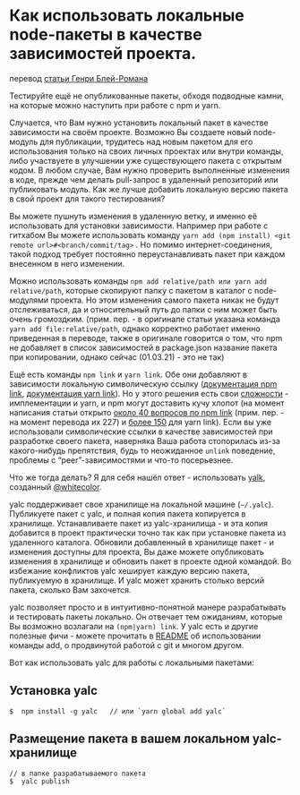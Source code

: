 # Как использовать локальные node-пакеты в качестве зависимостей проекта. #

перевод [статьи Генри Блей-Романа](https://www.viget.com/articles/how-to-use-local-unpublished-node-packages-as-project-dependencies/)

Тестируйте ещё не опубликованные пакеты, обходя подводные камни, на которые можно наступить при работе с npm и yarn.

Случается, что Вам нужно установить локальный пакет в качестве зависимости на своём проекте. Возможно Вы создаете новый node-модуль для публикации, трудитесь над новым пакетом для его использования только на своих личных проектах или внутри команды, либо участвуете в улучшении уже существующего пакета с открытым кодом. В любом случае, Вам нужно проверить выполненные изменения в коде, прежде чем делать pull-запрос в удаленный репозиторий или публиковать модуль. Как же лучше добавить локальную версию пакета в свой проект для такого тестирования?

Вы можете пушнуть изменения в удаленную ветку, и именно её использовать для установки зависимости. Например при работе с гитхабом Вы можете использовать
команду  `yarn add (npm install) <git remote url>#<branch/commit/tag>` . Но помимо интернет-соединения, такой подход требует постоянно переустанавливать пакет при каждом внесенном в него изменении.

Можно использовать команды `npm add relative/path или yarn add relative/path`, которые скопируют папку с пакетом в каталог с node-модулями проекта. Но этом изменения самого пакета никак не будут отслеживаться, да и относительный путь до папки с ним может быть очень громоздким.
(прим. пер. - в оригинале статьи указана команда `yarn add file:relative/path`, однако корректно работает именно приведенная в переводе, также в оригинале говорится о том, что npm не добавляет в список зависимостей в package.json название пакета при копировании, однако сейчас (01.03.21) -  это не так)

Ещё есть команды `npm link` и `yarn link`. Обе они добавляют в зависимости локальную символическую ссылку ([документация npm link](https://docs.npmjs.com/cli/v7/commands/npm-link), [документация yarn link](https://classic.yarnpkg.com/en/docs/cli/link)). Но у этого решения есть свои [сложности](https://github.com/yarnpkg/yarn/issues/1761) -  имплементации и yarn, и npm
могут доставить кучу хлопот (на момент написания статьи открыто [около 40 вопросов по npm link](https://github.com/npm/cli/search?q=npm-link&type=issues) (прим. пер. - на момент перевода их 227) и [более 150](https://github.com/yarnpkg/yarn/issues?utf8=%E2%9C%93&q=is:issue+is:open+%22yarn+link%22) для yarn link). Если вы уже использовали символические ссылки в качестве зависимостей при разработке своего пакета, наверняка Ваша работа стопорилась из-за какого-нибудь препятствия, будь то неожиданное `unlink` поведение,
проблемы с “peer”-зависимостями и что-то посерьезнее.

Что же тогда делать? Я для себя нашёл ответ - использовать [yalk](https://github.com/wclr/yalc), созданный [@whitecolor](https://medium.com/@_whitecolor).

yalc поддерживает свое хранилище на локальной машине (`~/.yalc`). Публикуете пакет с yalc, и полная копия пакета копируется в хранилище. Устанавливаете пакет из yalc-хранилища - и эта копия добавится в проект практически точно так как при установке пакета из удаленного каталога. Обновили добавленный в хранилище пакет - и изменения доступны для проекта, Вы даже можете опубликовать изменения в хранилище и обновить пакет в проекте одной командой. Во избежание конфликтов yalc хеширует каждую версию пакета, публикуемую в хранилище. И yalc может хранить столько версий пакета, сколько Вам захочется.

yalc позволяет просто и в интуитивно-понятной манере разрабатывать и тестировать пакеты локально. Он отвечает тем ожиданиям, которые Вы возможно возлагали на `(npm|yarn) link`. У yalc есть и другие полезные фичи - можете прочитать в [README](https://github.com/wclr/yalc) об использовании команды add, о продвинутой работой с git и многом другом.

Вот как использовать yalc для работы с локальными пакетами:

## Установка yalc ##

    $  npm install -g yalc   // или `yarn global add yalc`

## Размещение пакета в вашем локальном yalc-хранилище ##

    // в папке разрабатываемого пакета
    $  yalc publish

